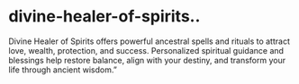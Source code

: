 # divine-healer-of-spirits..
Divine Healer of Spirits offers powerful ancestral spells and rituals to attract love, wealth, protection, and success. Personalized spiritual guidance and blessings help restore balance, align with your destiny, and transform your life through ancient wisdom.”
